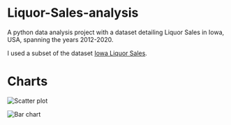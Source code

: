 # Liquor-Sales-analysis
A python data analysis project with a dataset detailing Liquor Sales in Iowa, USA, spanning the years 2012-2020.

I used a subset of the dataset [Iowa Liquor Sales](https://www.kaggle.com/datasets/residentmario/iowa-liquor-sales).

# Charts
![Scatter plot](https://github.com/Johnyzigos/Liquor-Sales-analysis/assets/142905030/6347c7ac-420b-4577-a7fd-3ff7a516a571)

![Bar chart](https://github.com/Johnyzigos/Liquor-Sales-analysis/assets/142905030/dc2c1dea-ca0d-4698-a747-b6720147a74a)


